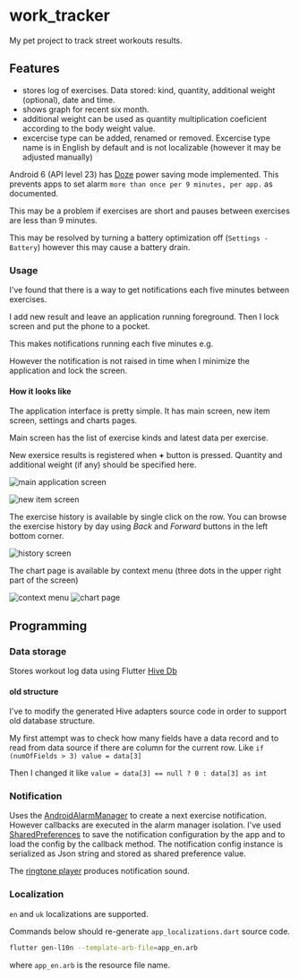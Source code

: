 # work_tracker

My pet project to track street workouts results.

## Features
* stores log of exercises.
  Data stored: kind, quantity, additional weight (optional), date and time.
* shows graph for recent six month.
* additional weight can be used as quantity multiplication coeficient according to the body weight value.
* excercise type can be added, renamed or removed.
  Excercise type name is in English by default and is not localizable (however it may be adjusted manually)

Android 6 (API level 23) has 
[Doze](https://developer.android.com/training/monitoring-device-state/doze-standby)
 power saving mode implemented.
This prevents apps to set alarm `more than once per 9 minutes, per app.` as documented.

This may be a problem if exercises are short and pauses between exercises are less than 9 minutes.

This may be resolved by turning a battery optimization off (`Settings - Battery`) however this may cause a battery drain.

### Usage
I've found that there is a way to get notifications each five minutes between exercises.

I add new result and leave an application running foreground. 
Then I lock screen and put the phone to a pocket.

This makes notifications running each five minutes e.g.

However the notification is not raised in time when I minimize the application and lock the screen.

#### How it looks like

The application interface is pretty simple.
It has main screen, new item screen, settings and charts pages.

Main screen has the list of exercise kinds and latest data per exercise.

New exersice results is registered when **+** button is pressed.
Quantity and additional weight (if any) should be specified here.

![main application screen](assets/image/screenMain.gif)

![new item screen](assets/image/screenNewItem.gif)

The exercise history is available by single click on the row.
You can browse the exercise history by day using _Back_ and _Forward_ buttons in the left bottom corner.

![history screen](assets/image/screenHistory.gif)

The chart page is available by context menu (three dots in the upper right part of the screen)

![context menu](assets/image/screenContextMenu.gif) 
![chart page](assets/image/screenChart.gif)

## Programming

### Data storage

Stores workout log data using Flutter [Hive Db](https://docs.hivedb.dev/#/) 

#### old structure
I've to modify the generated Hive adapters source code in order to support old database structure.

My first attempt was to check how many fields have a data record and to read from data source if there are column for the current row. 
Like  `if (numOfFields > 3) value = data[3]`

Then I changed it like `value = data[3] == null ? 0 : data[3] as int`

### Notification
Uses the 
[AndroidAlarmManager](https://pub.dev/packages/android_alarm_manager_plus)
to create a next exercise notification.
However callbacks are executed in the alarm manager isolation. 
I've used 
[SharedPreferences](https://pub.dev/packages/shared_preferences)
 to save the notification configuration by the app and to load the config by the callback method.
 The notification config instance is serialized as Json string and stored as shared preference value.

The [ringtone player](https://pub.dev/packages/flutter_ringtone_player) 
produces notification sound.

### Localization

`en` and `uk` localizations are supported.

Commands below should re-generate `app_localizations.dart` source code.

```bash
flutter gen-l10n --template-arb-file=app_en.arb
```

where `app_en.arb` is the resource file name.

